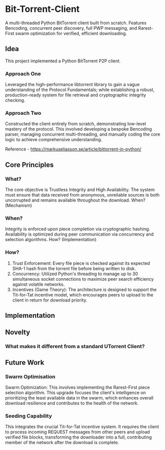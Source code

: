 # Bit-Torrent-Client
A multi-threaded Python BitTorrent client built from scratch. Features Bencoding, concurrent peer discovery, full PWP messaging, and Rarest-First swarm optimization for verified, efficient downloading. 

## Idea
This project implemented a Python BitTorrent P2P client.

### Approach One 
Leveraged the high-performance libtorrent library to gain a vague understanding of the Protocol Fundamentals; while establishing a robust, production-ready system for file retrieval and cryptographic integrity checking. 

### Approach Two 
Constructed the client entirely from scratch, demonstrating low-level mastery of the protocol. This involved developing a bespoke Bencoding parser, managing concurrent multi-threading, and manually coding the core logic to achieve comprehensive understanding.

Reference - https://markuseliasson.se/article/bittorrent-in-python/

## Core Principles
### What? 
The core objective is Trustless Integrity and High Availability. The system must ensure that data received from anonymous, unreliable sources is both uncorrupted and remains available throughout the download.
When? (Mechanism)
### When?
Integrity is enforced upon piece completion via cryptographic hashing. Availability is optimized during peer communication via concurrency and selection algorithms.
How? (Implementation)
### How?
1. Trust Enforcement: Every file piece is checked against its expected SHA-1 hash from the torrent file before being written to disk.
2. Concurrency: Utilized Python's threading to manage up to 30 simultaneous socket connections to maximize peer search efficiency against volatile networks.
3. Incentives (Game Theory): The architecture is designed to support the Tit-for-Tat incentive model, which encourages peers to upload to the client in return for download priority.

## Implementation


## Novelty
### What makes it different from a standard UTorrent Client?

## Future Work
### Swarm Optimisation
Swarm Optimization: This involves implementing the Rarest-First piece selection algorithm. This upgrade focuses the client's intelligence on prioritizing the least available data in the swarm, which enhances overall download resilience and contributes to the health of the network.

### Seeding Capability
This integrates the crucial Tit-for-Tat incentive system. It requires the client to process incoming REQUEST messages from other peers and upload verified file blocks, transforming the downloader into a full, contributing member of the network after the download is complete.
